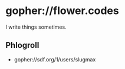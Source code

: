 # gopher://flower.codes

I write things sometimes.

## Phlogroll

- gopher://sdf.org/1/users/slugmax